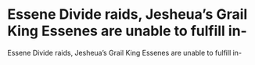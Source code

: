 # Essene Divide raids, Jesheua’s Grail King Essenes are unable to fulfill in-

Essene Divide raids, Jesheua’s Grail King Essenes are unable to fulfill in-